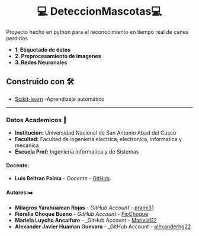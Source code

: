 
# **<center> 💻  DeteccionMascotas💻 </center>**
Proyecto hecho en python para el reconocimiento en tiempo real de canes perdidos
* **1. Etiquetado de datos** 
* **2. Preprocesamiento de imagenes**
* **3. Redes Neuronales** 


## Construido con 🛠️


* [Scikit-learn](https://scikit-learn.org/stable/) -Aprendizaje automático


---

### Datos Academicos 📖

- **Institucion:** Universidad Nacional de San Antonio Abad del Cusco
- **Facultad:** Facultad de ingenieria electrica, electronica, informatica y mecanica
- **Escuela Prof:** Ingenieria Informatica y de Sistemas

#### Docente:

- **Luis Beltran Palma** - _Docente_ - [GitHub](https://github.com/nitanilla).

#### Autores:✒️
- **Milagros Yarahuaman Rojas** - _GitHub Account_ - [prami31](https://github.com/prami31)
- **Fiorella Choque Bueno** - _GitHub Account_ - [FioChoque](https://github.com/FioChoque)
- **Mariela Luycho Ancaifuro** - _GitHub Account - [Mariela112](https://github.com/MLuAnc)
- **Alexander Javier Huaman Guevara** - _GitHub Account - [alexanderhg22](https://github.com/alexanderhg22)
